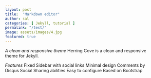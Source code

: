 ```yaml
---
layout: post
title:  "Markdown editor"
author: sal
categories: [ Jekyll, tutorial ]
permalink: "/test/"
image: assets/images/4.jpg
featured: true
---
```


*A clean and responsive theme*
Herring Cove is a clean and responsive theme for Jekyll.

_Features_
Fixed Sidebar with social links
Minimal design
Comments by Disqus
Social Sharing abilities
Easy to configure
Based on Bootstrap
